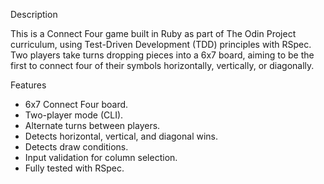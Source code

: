Description

This is a Connect Four game built in Ruby as part of The Odin Project curriculum, using Test-Driven Development (TDD) principles with RSpec. Two players take turns dropping pieces into a 6x7 board, aiming to be the first to connect four of their symbols horizontally, vertically, or diagonally.

Features

- 6x7 Connect Four board.
- Two-player mode (CLI).
- Alternate turns between players.
- Detects horizontal, vertical, and diagonal wins.
- Detects draw conditions.
- Input validation for column selection.
- Fully tested with RSpec.
